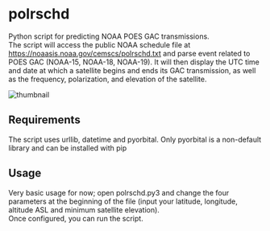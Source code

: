 # polrschd
Python script for predicting NOAA POES GAC transmissions.  
The script will access the public NOAA schedule file at https://noaasis.noaa.gov/cemscs/polrschd.txt and parse event related to POES GAC (NOAA-15, NOAA-18, NOAA-19). It will then display the UTC time and date at which a satellite begins and ends its GAC transmission, as well as the frequency, polarization, and elevation of the satellite.

![thumbnail](https://github.com/sgcderek/polrschd/blob/main/thumbnail.jpeg?raw=true)

## Requirements
The script uses urllib, datetime and pyorbital. Only pyorbital is a non-default library and can be installed with pip

## Usage
Very basic usage for now; open polrschd.py3 and change the four parameters at the beginning of the file (input your latitude, longitude, altitude ASL and minimum satellite elevation).  
Once configured, you can run the script.
